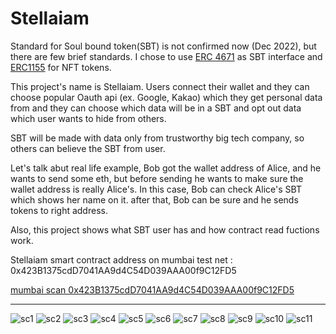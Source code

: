 # Stellaiam 

Standard for Soul bound token(SBT) is not confirmed now (Dec 2022), but there are few brief standards. 
I chose to use [ERC 4671](https://eips.ethereum.org/EIPS/eip-4671) as SBT interface and [ERC1155](https://eips.ethereum.org/EIPS/eip-1155) for NFT tokens.

This project's name is Stellaiam. Users connect their wallet and they can choose popular Oauth api (ex. Google, Kakao) which they get personal data from and they can choose which data will be in a SBT and opt out data which user wants to hide from others.

SBT will be made with data only from trustworthy big tech company, so others can believe the SBT from user. 


Let's talk abut real life example, Bob got the wallet address of Alice, and he wants to send some eth, but before sending he wants to make sure the wallet address is really Alice's. In this case, Bob can check Alice's SBT which shows her name on it. after that, Bob can be sure and he sends tokens to right address. 

Also, this project shows what SBT user has and how contract read fuctions work.

Stellaiam smart contract address on mumbai test net : 0x423B1375cdD7041AA9d4C54D039AAA00f9C12FD5

[mumbai scan 0x423B1375cdD7041AA9d4C54D039AAA00f9C12FD5](https://mumbai.polygonscan.com/address/0x423b1375cdd7041aa9d4c54d039aaa00f9c12fd5)
***
![sc1](http://jacob-yo.net/wp-content/uploads/2023/01/sc1.png)
![sc2](http://jacob-yo.net/wp-content/uploads/2023/01/sc2.png)
![sc3](http://jacob-yo.net/wp-content/uploads/2023/01/sc3.png)
![sc4](http://jacob-yo.net/wp-content/uploads/2023/01/sc4.png)
![sc5](http://jacob-yo.net/wp-content/uploads/2023/01/sc5.png)
![sc6](http://jacob-yo.net/wp-content/uploads/2023/01/sc6.png)
![sc7](http://jacob-yo.net/wp-content/uploads/2023/01/sc7.png)
![sc8](http://jacob-yo.net/wp-content/uploads/2023/01/sc8.png)
![sc9](http://jacob-yo.net/wp-content/uploads/2023/01/sc9.png)
![sc10](http://jacob-yo.net/wp-content/uploads/2023/01/sc10.png)
![sc11](http://jacob-yo.net/wp-content/uploads/2023/01/sc11.png)

